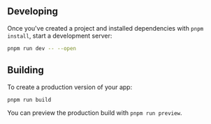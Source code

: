 
## Developing

Once you've created a project and installed dependencies with `pnpm install`, start a development server:

```bash
pnpm run dev -- --open
```

## Building

To create a production version of your app:

```bash
pnpm run build
```

You can preview the production build with `pnpm run preview`.
